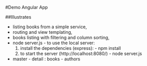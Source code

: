 #Demo Angular App

##Illustrates
* listing books from a simple service,
* routing and view templating,
* books listing with filtering and column sorting,
* node server.js - to use the local server:
    1. install the dependencies (express): -  npm install
    2. to start the server (http://localhost:8080/) - node server.js
* master - detail : books - authors
    
    



